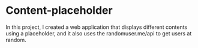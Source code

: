 # Content-placeholder

In this project, I created a web application that displays different contents using a placeholder, and it also uses the randomuser.me/api to get users at random.
